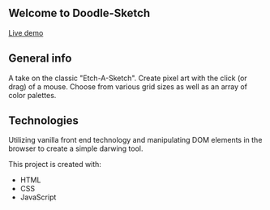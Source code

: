 ## Welcome to Doodle-Sketch

[Live demo](https://okidokitokiloki.github.io/doodle-sketch/)

## General info
A take on the classic "Etch-A-Sketch". Create pixel art with the click (or drag) of a mouse. Choose from various grid sizes as well as an array of color palettes.
	
## Technologies
Utilizing vanilla front end technology and manipulating DOM elements in the browser to create a simple darwing tool. 

This project is created with:
* HTML
* CSS
* JavaScript
